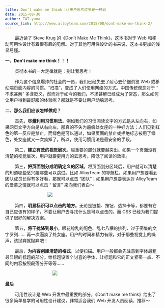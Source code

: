```yaml
---
title: Don’t make me think：让用户思考过多是一种罪
date: 2015-08-30
author: TAT.yana
source_link: http://www.alloyteam.com/2015/08/dont-make-me-think-2/
---
```


        最近读了 Steve Krug 的《Don’t Make Me Think》，这本书对于 Web 和移动可用性设计有着很有趣的见解。对于其他可用性设计的书来说，这本书更加的浅显易懂。

**一、Don't make me think！！！**

        贯彻本书的一大定律就是：别让我思考！

        作为这个信息爆炸的社会的一员，我们已经失去了耐心去仔细浏览 Web 或移动端页面内容的习惯。“扫描”，变成了人们使用网络的方式。中国传统观念对于 “ 不求甚解” 多含贬义，然而对于如今的我们，不求甚解已经成为了常态，那么如何让用户得到最舒服的体验呢？那就是不要让用户动脑思考。

**二、那么我们应该怎样做呢？**

        首先，**尽量利用习惯用法**。例如我们的习惯阅读文字的方式是从左向右，如果网页文字方向是从右向左，那真的不失为逼疯处女座的一种好方法；人们见到红色的第一反应是禁止，而绿色是可以通过，如果页面的禁止或拒绝标志被用了绿色，处女座就又一次疯掉了。所以，使用习惯用法是最安全的手段。

        第二，**建立有效的视觉层次**。越重要的部分就要越突出。如果一个页面没有清楚的视觉层次，用户就要更用力的去思考，降低了阅读的效率。

        第三，**把页面划分成明确定义的区域**。将页面划分区域后，用户就可以清楚的知道哪些感兴趣哪些可以跳过。比如 AlloyTeam 的导航栏，如果用户想要看到团队成员长得有多好看，那就可以点击 “团队”；如果用户想要表达对 AlloyTeam 的爱慕之情就可以点击 “ 留言” 来向我们表白～

                                   ![](http://www.alloyteam.com/wp-content/uploads/2015/08/2.3.png)

        第四，**明显标识可以点击的地方**。无论是链接、按钮、选择卡等，都要有它自己应该有的样子，不要让用户去寻找什么是可以点击的。而 CSS 已经为我们提供了很好的解决方案。

        第五，**将干扰降到最小**。眼花缭乱的配色、乱七八糟的排列、过于密集的文字罗列…… 再一次逼疯了处女座。用户的时间和精力有限，对于那些视觉上的噪声，该抛弃就抛弃吧！

        最后，**为内容创建清楚的格式**，以便扫描。用户一般都会先注意到字体最粗最显眼的标题的部分。给标题设置个讨喜的字体、让标题和它的正文紧密一点、不同的内容按照段落分开等等……

                                       ![](http://www.alloyteam.com/wp-content/uploads/2015/08/2.2-.png)

**最后**

        可用性设计是 Web 开发中最重要的部分，《Don't make me think》给出了很多简单易学的可用性设计建议，非常适合我们 Web 开发人员阅读，推荐～